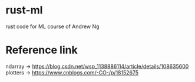 # rust-ml
rust code for ML course of Andrew Ng

# Reference link

ndarray     ->  https://blog.csdn.net/wsp_1138886114/article/details/108635600
plotters    ->  https://www.cnblogs.com/-CO-/p/18152675